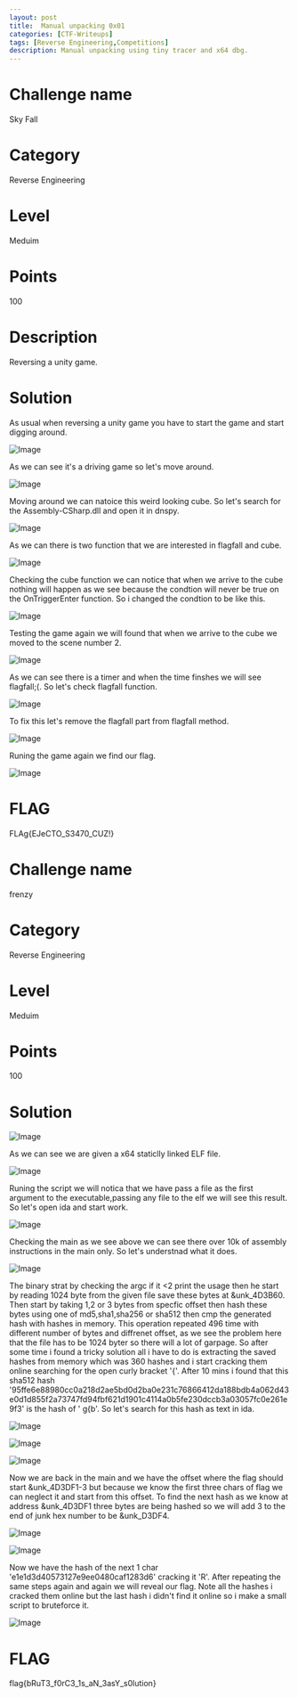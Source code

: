 ```yaml
---
layout: post
title:  Manual unpacking 0x01
categories: [CTF-Writeups]
tags: [Reverse Engineering,Competitions]
description: Manual unpacking using tiny tracer and x64 dbg.
---
```

# Challenge name
Sky Fall
# Category
Reverse Engineering
# Level
Meduim
# Points
100
# Description
Reversing a unity game.
# Solution
As usual when reversing a unity game you have to start the game and start digging around.

![Image](https://github.com/joezid/joezid.github.io/blob/main/Images/%2B5000proctf/1.PNG?raw=true)

As we can see it's a driving game so let's move around.

![Image](https://github.com/joezid/joezid.github.io/blob/main/Images/%2B5000proctf/2.PNG?raw=true)

Moving around we can natoice this weird looking cube.
So let's search for the Assembly-CSharp.dll and open it in dnspy.

![Image](https://github.com/joezid/joezid.github.io/blob/main/Images/%2B5000proctf/3.PNG?raw=true)

As we can there is two function that we are interested in flagfall and cube.

![Image](https://github.com/joezid/joezid.github.io/blob/main/Images/%2B5000proctf/4.PNG?raw=true)

Checking the cube function we can notice that when we arrive to the cube nothing will happen as we see because the condtion will never be true on the OnTriggerEnter function.
So i changed the condtion to be like this.

![Image](https://github.com/joezid/joezid.github.io/blob/main/Images/%2B5000proctf/5.PNG?raw=true)

Testing the game again we will found that when we arrive to the cube we moved to the scene number 2.

![Image](https://github.com/joezid/joezid.github.io/blob/main/Images/%2B5000proctf/6.PNG?raw=true)

As we can see there is a timer and when the time finshes we will see flagfall;(.
So let's check flagfall function.

![Image](https://github.com/joezid/joezid.github.io/blob/main/Images/%2B5000proctf/7.PNG?raw=true)

To fix this let's remove the flagfall part from flagfall method.

![Image](https://github.com/joezid/joezid.github.io/blob/main/Images/%2B5000proctf/8.PNG?raw=true)

Runing the game again we find our flag.

![Image](https://github.com/joezid/joezid.github.io/blob/main/Images/+5000proctf/9.png?raw=true)

# FLAG
FLAg{EJeCTO_S3470_CUZ!}


# Challenge name
frenzy
# Category
Reverse Engineering
# Level
Meduim
# Points
100
# Solution

![Image](https://github.com/joezid/joezid.github.io/blob/main/Images/%2B5000proctf/1_1.PNG?raw=true)

As we can see we are given a x64 staticlly linked ELF file.

![Image](https://github.com/joezid/joezid.github.io/blob/main/Images/%2B5000proctf/1_2.PNG?raw=true)

Runing the script we will notica that we have pass a file as the first argument to the executable,passing any file to the elf we will see this result.
So let's open ida and start work.

![Image](https://github.com/joezid/joezid.github.io/blob/main/Images/%2B5000proctf/1_3.PNG?raw=true)

Checking the main as we see above we can see there over 10k of assembly instructions in the main only.
So let's understnad what it does.

![Image](https://github.com/joezid/joezid.github.io/blob/main/Images/%2B5000proctf/1_4.PNG?raw=true)

The binary strat by checking the argc if it <2 print the usage then he start by reading  1024 byte from the given file save these bytes at &unk_4D3B60.
Then start by taking 1,2 or 3 bytes from specfic offset then hash these bytes using one of md5,sha1,sha256 or sha512 then cmp the generated hash with hashes in memory.
This operation repeated 496 time with different number of bytes and diffrenet offset, as we see the problem here that the file has to be 1024 byter so there will a lot of garpage.
So after some time i found a tricky solution all i have to do is extracting the saved hashes from memory which was 360 hashes and i start cracking them online searching for the open
curly bracket '{'.
After 10 mins i found that this sha512 hash '95ffe6e88980cc0a218d2ae5bd0d2ba0e231c76866412da188bdb4a062d43e0d1d855f2a73747fd94fbf621d1901c4114a0b5fe230dccb3a03057fc0e261e9f3' is the hash of '	g{b'.
So let's search for this hash as text in ida.

![Image](https://github.com/joezid/joezid.github.io/blob/main/Images/%2B5000proctf/1_5.PNG?raw=true)

![Image](https://github.com/joezid/joezid.github.io/blob/main/Images/%2B5000proctf/1_6.PNG?raw=true)

![Image](https://github.com/joezid/joezid.github.io/blob/main/Images/%2B5000proctf/1_7.PNG?raw=true)

Now we are back in the main and we have the offset where the flag should start &unk_4D3DF1-3 but because we know the first three chars of flag we can neglect it and start from this offset.
To find the next hash as we know at address &unk_4D3DF1 three bytes are being hashed so we will add 3 to the end of junk hex number to be &unk_D3DF4.

![Image](https://github.com/joezid/joezid.github.io/blob/main/Images/%2B5000proctf/1_8.PNG?raw=true)

![Image](https://github.com/joezid/joezid.github.io/blob/main/Images/%2B5000proctf/1_9.PNG?raw=true)

Now we have the hash of the next 1 char 'e1e1d3d40573127e9ee0480caf1283d6' cracking it 'R'.
After repeating the same steps again and again we will reveal our flag.
Note all the hashes i cracked them online but the last hash i didn't find it online so i make a small script to bruteforce it.

![Image](https://github.com/joezid/joezid.github.io/blob/main/Images/%2B5000proctf/1_10.PNG?raw=true)

# FLAG

flag{bRuT3_f0rC3_1s_aN_3asY_s0lution}



